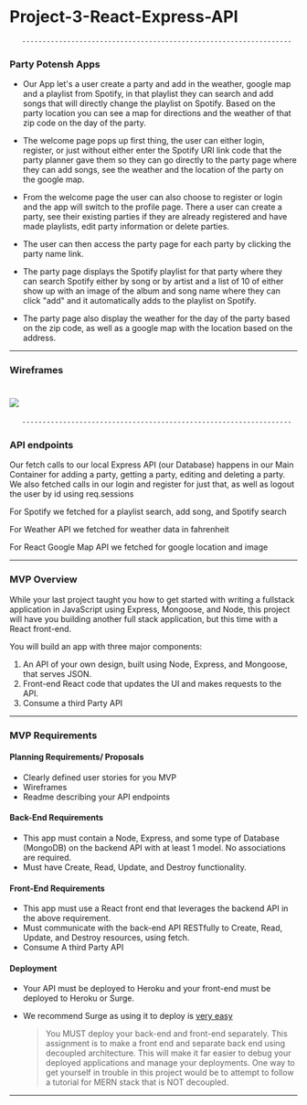 # Project-3-React-Express-API
       ------------------------------------------------------------------


### Party Potensh Apps
- Our App let's a user create a party and add in the weather, google map and a playlist from Spotify, in that playlist they can search and add songs that will directly change the playlist on Spotify. Based on the party location you can see a map for directions and the weather of that zip code on the day of the party.
- The welcome page pops up first thing, the user can either login, register, or just without either enter the Spotify URI link code that the party planner gave them so they can go directly to the party page where they can add songs, see the weather and the location of the party on the google map.

- From the welcome page the user can also choose to register or login and the app will switch to the profile page.  There a user can create a party, see their existing parties if they are already registered and have made playlists, edit party information or delete parties.  

- The user can then access the party page for each party by clicking the party name link.

- The party page displays the Spotify playlist for that party where they can search Spotify either by song or by artist and a list of 10 of either show up with an image of the album and song name where they can click "add" and it automatically adds to the playlist on Spotify.

- The party page also display the weather for the day of the party based on the zip code, as well as a google map with the location based on the address.

------------------------------------------------------------------

### Wireframes

# ![](./images/wireframe)
       ------------------------------------------------------------------

### API endpoints

Our fetch calls to our local Express API (our Database) happens in our Main Container for adding a party, getting a party, editing and deleting a party.  We also fetched calls in our login and register for just that, as well as logout the user by id using req.sessions

For Spotify we fetched for a playlist search, add song, and Spotify search

For Weather API we fetched for weather data in fahrenheit

For React Google Map API we fetched for google location and image

------------------------------------------------------------------


### MVP Overview

While your last project taught you how to get started with writing a fullstack application in JavaScript using Express, Mongoose, and Node, this project will have you building another full stack application, but this time with a React front-end.

You will build an app with three major components:

1. An API of your own design, built using Node, Express, and Mongoose, that serves JSON.
2. Front-end React code that updates the UI and makes requests to the API.
3. Consume a third Party API

---

### MVP Requirements


#### Planning Requirements/ Proposals
  - Clearly defined user stories for you MVP
  - Wireframes
  - Readme describing your API endpoints

#### Back-End Requirements
  - This app must contain a Node, Express, and some type of Database (MongoDB) on the backend API with at least 1 model. No associations are required.
  - Must have Create, Read, Update, and Destroy functionality.

#### Front-End Requirements
  - This app must use a React front end that leverages the backend API in the above requirement.
  - Must communicate with the back-end API RESTfully to Create, Read, Update, and Destroy resources, using fetch.
  - Consume A third Party API

#### Deployment
  - Your API must be deployed to Heroku and your front-end must be deployed to Heroku or Surge.
  - We recommend Surge as using it to deploy is [very easy](https://daveceddia.com/deploy-create-react-app-surge/)

    > You MUST deploy your back-end and front-end separately. This assignment is to make a front end and separate back end using decoupled architecture. This will make it far easier to debug your deployed applications and manage your deployments. One way to get yourself in trouble in this project would be to attempt to follow a tutorial for MERN stack that is NOT decoupled.
---
